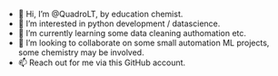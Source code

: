 - 👋 Hi, I’m @QuadroLT, by education chemist.
- 👀 I’m interested in python development / datascience.
- 🌱 I’m currently learning some data cleaning authomation etc.
- 💞️ I’m looking to collaborate on some small automation ML projects, some chemistry may be involved.
- 📫 Reach out for me via this GitHub account.

<!---
QuadroLT/QuadroLT is a ✨ special ✨ repository because its `README.md` (this file) appears on your GitHub profile.
You can click the Preview link to take a look at your changes.
--->
